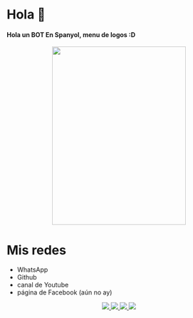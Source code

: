 # Hola 👋
#### Hola un BOT En Spanyol, menu de logos :D

<p align="center">
<img src="./media/33.jpg" width="300" height="400"/>
</p>

# Mis redes
* WhatsApp
* Github
* canal de Youtube
* página de Facebook (aún no ay)
</p>
<p align="center"> 
<a href="https://wa.me/6282112495692"><img src="https://img.shields.io/badge/WhatsApp-25D366?style=for-the-badge&logo=whatsapp&logoColor=white" />
<a href=" mi link de facebook "><img src="https://img.shields.io/badge/Facebook-%234267B2.svg?&style=for-the-badge&logo=facebook&logoColor=white" />
<a href="https://github.com/BuanaBudi"><img src="https://img.shields.io/badge/GitHub-100000?style=for-the-badge&logo=github&logoColor=white" /> 
<a href="https://www.youtube.com/channel/UCyGlUbxqGdAl8S1hvU7V7XA"><img src="https://img.shields.io/badge/YouTube-ff0000?style=for-the-badge&logo=youtube&logoColor=ff0000&link=https://youtube.com/channel/UC_IOs1mo5oy89z6PVw0qouQ" /><br>
</p>
